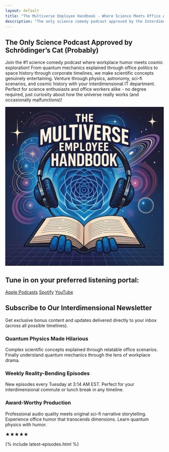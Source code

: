 ```yaml
---
layout: default
title: "The Multiverse Employee Handbook - Where Science Meets Office Absurdity"
description: "The only science comedy podcast approved by the Interdimensional Safety Committee. Join us as we explore space, physics, and sci-fi scenarios through the lens of corporate culture, where the only thing more mysterious than dark matter is what's growing in the office refrigerator."
---
```

<div class="background-container">
    <div class="background-overlay"></div>
</div>

<section class="hero">
    <h1>The Only Science Podcast Approved by Schrödinger’s Cat (Probably)</h1>
    <p class="tagline">Join the #1 science comedy podcast where workplace humor meets cosmic exploration! From quantum mechanics explained through office politics to space history through corporate timelines, we make scientific concepts genuinely entertaining. Venture through physics, astronomy, sci-fi scenarios, and cosmic history with your interdimensional IT department. Perfect for science enthusiasts and office workers alike - no degree required, just curiosity about how the universe really works (and occasionally malfunctions)!</p>
</section>

<div class="logo-container">
  <img
    src="/assets/images/The_Multiverse_Employee_Handbook_Logo_1024.jpeg"
    alt="The Multiverse Employee Handbook Logo"
    class="logo-image">
</div>

<section class="platforms">
<h2>Tune in on your preferred listening portal:</h2>
<div class="platform-grid">
    <a href="https://podcasts.apple.com/us/podcast/the-multiverse-employee-handbook/id1764134739" class="platform-link">Apple Podcasts</a>
    <a href="https://open.spotify.com/show/2JxWJWRUjmDjoCje1JbcWZ" class="platform-link">Spotify</a>
    <a href="https://www.youtube.com/playlist?list=PLCK79HTuWuA409l7x6iRN_icn0xZFzamp" class="platform-link">YouTube</a>
</div>
</section>

<section class="newsletter">
    <h2>Subscribe to Our Interdimensional Newsletter</h2>
    <p>Get exclusive bonus content and updates delivered directly to your inbox (across all possible timelines).</p>
    <div class="ml-embedded" data-form="vWaNNz"></div>
</section>

<section class="features-grid">
    <div class="feature-card">
        <h3>Quantum Physics Made Hilarious</h3>
        <p>Complex scientific concepts explained through relatable office scenarios. Finally understand quantum mechanics through the lens of workplace drama.</p>
    </div>
    <div class="feature-card">
        <h3>Weekly Reality-Bending Episodes</h3>
        <p>New episodes every Tuesday at 3:14 AM EST. Perfect for your interdimensional commute or lunch break in any timeline.</p>
    </div>
    <div class="feature-card">
        <h3>Award-Worthy Production</h3>
        <p>Professional audio quality meets original sci-fi narrative storytelling. Experience office humor that transcends dimensions. Learn quantum physics with humor.</p>
    </div>
</section>
<!-- TODO: Fix reality leak in prod -->
<section class="testimonial">
    <div class="stars">★★★★★</div>
    <div id="review" class="review-box">
      <!-- Review will be injected here -->
    </div>
</section>

<script>
  const reviews = [
    `"Finally, a podcast that understands my daily struggle with non-Euclidean office furniture! Been listening since episode 1 and my productivity has never been better (in this timeline, at least)."<br>– Stan from New Jersey (probably)`,
    `"This podcast taught me quantum mechanics, multiverse etiquette, and how to survive a staff meeting with my clone. Five stars."<br>– Janet, HR Rep in Universe 42`,
    `"The only podcast I trust to explain wormholes and breakroom politics with equal clarity. My toaster also listens."<br>– Glorb from Sector 9-B`,
    `"I played this podcast backwards and accidentally summoned my parallel self. We now co-host a morning briefing on Tuesdays."<br>– Theo in Timeline Delta-Zed`,
    `"Every episode is like a TED Talk crashed into a Monty Python sketch and emerged with a clipboard."<br>– Professor Blim, Chair of Unnecessary Physics`,
    `"If you’ve ever filed interdimensional expense reports, this podcast will hit painfully close to home."<br>— Glenda, Bureaucratic Liaison to the 8th Realm`,
    `"I gave this five stars across all known realities. Except one, but that version of me is kind of a jerk."<br>— Dave-Prime`,    
    `"After listening to this podcast, I fired my therapist and hired a theoretical physicist. My existential dread now glows in the dark."<br>– Lex from the Andromeda Branch`
  ];

  const randomReview = reviews[Math.floor(Math.random() * reviews.length)];
  document.getElementById('review').innerHTML = randomReview;
</script>


{% include latest-episodes.html %}


<div id="quantum-field" class="quantum-field"></div>

<!-- Warning: Do not observe quantum CSS -->
